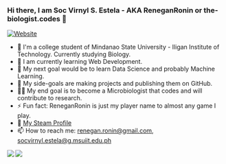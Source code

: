 ### Hi there, I am Soc Virnyl S. Estela - AKA ReneganRonin or the-biologist.codes 👋
[![Website](https://img.shields.io/website?label=thebiologist.codes&style=for-the-badge&url=https%3A%2F%2Fthe-biologist.codes)](https://the-biologist.codes)


<!--
**ReneganRonin/ReneganRonin** is a ✨ _special_ ✨ repository because its `README.md` (this file) appears on your GitHub profile.

Here are some ideas to get you started:

- 🔭 I’m currently working on ...
- 🌱 I’m currently learning ...
- 👯 I’m looking to collaborate on ...
- 🤔 I’m looking for help with ...
- 💬 Ask me about ...
- 📫 How to reach me: ...
- 😄 Pronouns: ...
- ⚡ Fun fact: ...
--> 
- :dna: I'm a college student of Mindanao State University - Iligan Institute of Technology. Currently studying Biology.
- :microscope: I am currently learning Web Development.
- :herb: My next goal would be to learn Data Science and probably Machine Learning.
- :thinking: My side-goals are making projects and publishing them on GitHub.
- :scientist: My end goal is to become a Microbiologist that codes and will contribute to research.
- ⚡ Fun fact: ReneganRonin is just my player name to almost any game I play.
- :rocket: [My Steam Profile](https://steamcommunity.com/profiles/76561198316160345/)
- 📫 How to reach me: renegan.ronin@gmail.com, socvirnyl.estela@g.msuiit.edu.ph
<img align="left" src="https://github-readme-stats.vercel.app/api?username=ReneganRonin&count_private=true&show_icons=true&bg_color=353635&title_color=ff04d9&text_color=ae37e5&icon_color=eb1f22&hide_border=true"/>
<img align="left" src="https://github-readme-stats.vercel.app/api/top-langs/?username=ReneganRonin&layout=compact&card_width=250&bg_color=353635&title_color=ff04d9&text_color=ae37e5&icon_color=eb1f22&hide_border=true"/>
